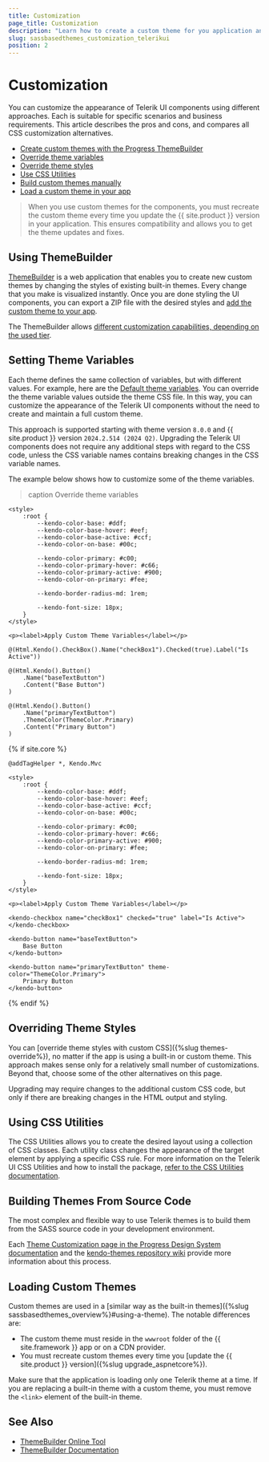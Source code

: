 ```yaml
---
title: Customization
page_title: Customization
description: "Learn how to create a custom theme for you application and alter the default appearance of the {{ site.product }} components."
slug: sassbasedthemes_customization_telerikui
position: 2
---
```


# Customization

You can customize the appearance of Telerik UI components using different approaches. Each is suitable for specific scenarios and business requirements. This article describes the pros and cons, and compares all CSS customization alternatives.

* [Create custom themes with the Progress ThemeBuilder](#using-themebuilder)
* [Override theme variables](#setting-theme-variables)
* [Override theme styles](#overriding-theme-styles)
* [Use CSS Utilities](#using-css-utilities)
* [Build custom themes manually](#building-themes-from-source-code)
* [Load a custom theme in your app](#loading-custom-themes)

> When you use custom themes for the components, you must recreate the custom theme every time you update the {{ site.product }} version in your application. This ensures compatibility and allows you to get the theme updates and fixes.

## Using ThemeBuilder

[ThemeBuilder](https://docs.telerik.com/themebuilder) is a web application that enables you to create new custom themes by changing the styles of existing built-in themes. Every change that you make is visualized instantly. Once you are done styling the UI components, you can export a ZIP file with the desired styles and [add the custom theme to your app](#loading-custom-themes).

The ThemeBuilder allows [different customization capabilities, depending on the used tier](https://docs.telerik.com/themebuilder/introduction#themebuilder-tiers).

## Setting Theme Variables

Each theme defines the same collection of variables, but with different values. For example, here are the <a href="https://www.telerik.com/design-system/docs/themes/kendo-themes/default/theme-variables/" target="_blank">Default theme variables</a>. You can override the theme variable values outside the theme CSS file. In this way, you can customize the appearance of the Telerik UI components without the need to create and maintain a full custom theme.

This approach is supported starting with theme version `8.0.0` and {{ site.product }} version `2024.2.514 (2024 Q2)`. Upgrading the Telerik UI components does not require any additional steps with regard to the CSS code, unless the CSS variable names contains breaking changes in the CSS variable names.

The example below shows how to customize some of the theme variables.

>caption Override theme variables

````HtmlHelper
<style>
    :root {
        --kendo-color-base: #ddf;
        --kendo-color-base-hover: #eef;
        --kendo-color-base-active: #ccf;
        --kendo-color-on-base: #00c;

        --kendo-color-primary: #c00;
        --kendo-color-primary-hover: #c66;
        --kendo-color-primary-active: #900;
        --kendo-color-on-primary: #fee;

        --kendo-border-radius-md: 1rem;

        --kendo-font-size: 18px;
    }
</style>

<p><label>Apply Custom Theme Variables</label></p>

@(Html.Kendo().CheckBox().Name("checkBox1").Checked(true).Label("Is Active"))

@(Html.Kendo().Button()
    .Name("baseTextButton")
    .Content("Base Button")
)

@(Html.Kendo().Button()
    .Name("primaryTextButton")
    .ThemeColor(ThemeColor.Primary)
    .Content("Primary Button")
)
````
{% if site.core %}
````TagHelper
@addTagHelper *, Kendo.Mvc

<style>
    :root {
        --kendo-color-base: #ddf;
        --kendo-color-base-hover: #eef;
        --kendo-color-base-active: #ccf;
        --kendo-color-on-base: #00c;

        --kendo-color-primary: #c00;
        --kendo-color-primary-hover: #c66;
        --kendo-color-primary-active: #900;
        --kendo-color-on-primary: #fee;

        --kendo-border-radius-md: 1rem;

        --kendo-font-size: 18px;
    }
</style>

<p><label>Apply Custom Theme Variables</label></p>

<kendo-checkbox name="checkBox1" checked="true" label="Is Active"> </kendo-checkbox>

<kendo-button name="baseTextButton">
    Base Button
</kendo-button>

<kendo-button name="primaryTextButton" theme-color="ThemeColor.Primary">
    Primary Button
</kendo-button>
````
{% endif %}

## Overriding Theme Styles

You can [override theme styles with custom CSS]({%slug themes-override%}), no matter if the app is using a built-in or custom theme. This approach makes sense only for a relatively small number of customizations. Beyond that, choose some of the other alternatives on this page.

Upgrading may require changes to the additional custom CSS code, but only if there are breaking changes in the HTML output and styling.

## Using CSS Utilities

The CSS Utilities allows you to create the desired layout using a collection of CSS classes. Each utility class changes the appearance of the target element by applying a specific CSS rule. For more information on the Telerik UI CSS Utilities and how to install the package, [refer to the CSS Utilities documentation](https://www.telerik.com/design-system/docs/utils/get-started/introduction/).

## Building Themes From Source Code

The most complex and flexible way to use Telerik themes is to build them from the SASS source code in your development environment.

Each <a href="https://www.telerik.com/design-system/docs/themes/kendo-themes/default/customization/" target="_blank">Theme Customization page in the Progress Design System documentation</a> and the [kendo-themes repository wiki](https://github.com/telerik/kendo-themes/wiki/Compiling-themes) provide more information about this process.

## Loading Custom Themes

Custom themes are used in a [similar way as the built-in themes]({%slug sassbasedthemes_overview%}#using-a-theme). The notable differences are:

* The custom theme must reside in the `wwwroot` folder of the {{ site.framework }} app or on a CDN provider.
* You must recreate custom themes every time you [update the {{ site.product }} version]({%slug upgrade_aspnetcore%}).

Make sure that the application is loading only one Telerik theme at a time. If you are replacing a built-in theme with a custom theme, you must remove the `<link>` element of the built-in theme.

## See Also

* [ThemeBuilder Online Tool](https://themebuilderapp.telerik.com)
* [ThemeBuilder Documentation](https://docs.telerik.com/themebuilder)